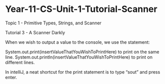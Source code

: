 # Year-11-CS-Unit-1-Tutorial-Scanner

Topic 1 - Primitive Types, Strings, and Scanner		
									
Tutorial 3 - A Scanner Darkly

When we wish to output a value to the console, we use the statement:

System.out.print(insertValueThatYouWishToPrintHere) to print on the same line.
System.out.println(insertValueThatYouWishToPrintHere) to print on different lines.

In intelliJ, a neat shortcut for the print statement is to type “sout” and press enter.
